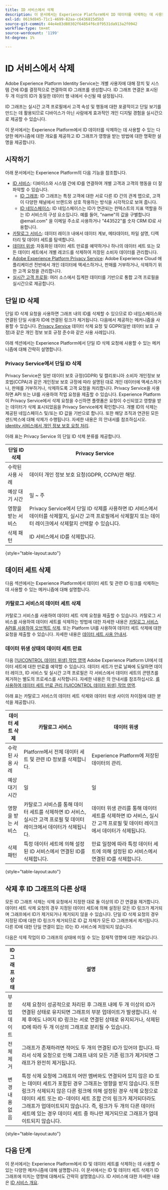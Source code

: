```yaml
---
title: ID 서비스에서 삭제
description: 이 문서에서는 Experience Platform에서 ID 데이터를 삭제하는 데 사용할 수 있는 다양한 메커니즘에 대한 개요를 제공하고 ID 그래프가 영향을 받는 방법에 대한 명확한 설명을 제공합니다.
exl-id: 0619d845-71c1-4699-82aa-c6436815d5b3
source-git-commit: 44e4e83d80302f64854f6c8f9531da913a2f0942
workflow-type: tm+mt
source-wordcount: '1199'
ht-degree: 1%

---
```


# ID 서비스에서 삭제

Adobe Experience Platform Identity Service는 개별 사용자에 대해 장치 및 시스템 간에 ID를 결정적으로 연결하여 ID 그래프를 생성합니다. ID 그래프 연결은 표시된 두 개 이상의 ID가 동일한 데이터 행 내에서 수신될 때 설정됩니다.

ID 그래프는 실시간 고객 프로필에서 고객 속성 및 행동에 대한 포괄적이고 단일 보기를 만드는 데 활용되므로 디바이스가 아닌 사람에게 효과적인 개인 디지털 경험을 실시간으로 제공할 수 있습니다.

이 문서에서는 Experience Platform에서 ID 데이터를 삭제하는 데 사용할 수 있는 다양한 메커니즘에 대한 개요를 제공하고 ID 그래프가 영향을 받는 방법에 대한 명확한 설명을 제공합니다.

## 시작하기

아래 문서에서는 Experience Platform의 다음 기능을 참조합니다.

* [ID 서비스](home.md): 디바이스와 시스템 간에 ID를 연결하여 개별 고객과 고객의 행동을 더 잘 파악할 수 있습니다.
   * [ID 그래프](./ui/identity-graph-viewer.md): ID 그래프는 특정 고객에 대한 서로 다른 ID 간의 관계 맵으로, 고객이 다양한 채널에서 브랜드와 상호 작용하는 방식을 시각적으로 보여 줍니다.
   * [ID 네임스페이스](namespaces.md): ID 네임스페이스는 ID가 연관되는 컨텍스트의 지표 역할을 하는 ID 서비스의 구성 요소입니다. 예를 들어, &quot;name&quot;의 값을 구별합니다<span>@email.com&quot; 을 이메일 주소로 사용하거나 &quot;443522&quot;를 숫자 CRM ID로 사용합니다.
* [카탈로그 서비스](../catalog/home.md): 데이터 레이크 내에서 데이터 계보, 메타데이터, 파일 설명, 디렉터리 및 데이터 세트를 탐색합니다.
* [데이터 위생](../hygiene/home.md): 자동화된 데이터 세트 만료를 예약하거나 하나의 데이터 세트 또는 모든 데이터 세트에서 개별 레코드를 삭제하여 저장된 소비자 데이터를 관리합니다.
* [Adobe Experience Platform Privacy Service](../privacy-service/home.md): Adobe Experience Cloud 애플리케이션 전반에서 개인 데이터에 액세스하거나, 판매를 거부하거나, 삭제하기 위한 고객 요청을 관리합니다.
* [실시간 고객 프로필](../profile/home.md): 여러 소스에서 집계한 데이터를 기반으로 통합 고객 프로필을 실시간으로 제공합니다.

## 단일 ID 삭제

단일 ID 삭제 요청을 사용하면 그래프 내의 ID를 삭제할 수 있으므로 ID 네임스페이스와 연결된 단일 사용자 ID에 연결된 링크가 제거됩니다. 다음에서 제공하는 메커니즘을 사용할 수 있습니다. [Privacy Service](../privacy-service/home.md) 데이터 삭제 요청 및 GDPR(일반 데이터 보호 규정)과 같은 개인 정보 보호 규정 준수와 같은 사용 사례입니다.

아래 섹션에서는 Experience Platform에서 단일 ID 삭제 요청에 사용할 수 있는 메커니즘에 대해 간략히 설명합니다.

### Privacy Service에서 단일 ID 삭제

Privacy Service은 일반 데이터 보호 규정(GDPR) 및 캘리포니아 소비자 개인정보 보호법(CCPA)과 같은 개인정보 보호 규정에 따라 설명된 대로 개인 데이터에 액세스하거나, 판매를 거부하거나, 삭제하도록 고객 요청을 처리합니다. Privacy Service을 사용하면 API 또는 UI를 사용하여 작업 요청을 제출할 수 있습니다. Experience Platform이 Privacy Service에서 삭제 요청을 수신하면 플랫폼은 요청이 수신되었고 영향을 받는 데이터가 삭제 표시되었음을 Privacy Service에게 확인합니다. 개별 ID의 삭제는 제공된 네임스페이스 및/또는 ID 값을 기반으로 합니다. 또한 해당 조직과 연관된 모든 샌드박스에 대해 삭제가 수행됩니다. 자세한 내용은 의 안내서를 참조하십시오. [identity 서비스에서 개인 정보 보호 요청 처리](privacy.md).

아래 표는 Privacy Service 의 단일 ID 삭제 분류를 제공합니다.

| 단일 ID 삭제 | Privacy Service |
| --- | --- |
| 수락된 사용 사례 | 데이터 개인 정보 보호 요청(GDPR, CCPA)만 해당. |
| 예상 대기 시간 | 일 ~ 주 |
| 영향을 받는 서비스 | Privacy Service에서 단일 ID 삭제를 사용하면 ID 서비스에서 데이터를 삭제할지, 실시간 고객 프로필에서 삭제할지 또는 데이터 레이크에서 삭제할지 선택할 수 있습니다. |
| 삭제 패턴 | ID 서비스에서 ID를 삭제합니다. |

{style="table-layout:auto"}

## 데이터 세트 삭제

다음 섹션에서는 Experience Platform에서 데이터 세트 및 관련 ID 링크를 삭제하는 데 사용할 수 있는 메커니즘에 대해 설명합니다.

### 카탈로그 서비스의 데이터 세트 삭제

카탈로그 서비스를 사용하여 데이터 세트 삭제 요청을 제출할 수 있습니다. 카탈로그 서비스를 사용하여 데이터 세트를 삭제하는 방법에 대한 자세한 내용은 [카탈로그 서비스 API를 사용하여 오브젝트 삭제](../catalog/api/delete-object.md). 또는 Platform UI를 사용하여 데이터 세트 삭제에 대한 요청을 제출할 수 있습니다. 자세한 내용은 [데이터 세트 사용 안내서](../catalog/datasets/user-guide.md#delete-a-dataset).

### 데이터 위생 상태의 데이터 세트 만료

다음 [[!UICONTROL 데이터 위생] 작업 영역](../hygiene/ui/overview.md) Adobe Experience Platform UI에서 데이터 세트에 대한 만료를 예약할 수 있습니다. 데이터 세트가 만료 날짜에 도달하면 데이터 레이크, ID 서비스 및 실시간 고객 프로필은 각 서비스에서 데이터 세트의 콘텐츠를 제거하는 별도의 프로세스를 시작합니다. 자세한 내용은 의 안내서를 참조하십시오. [를 사용하여 데이터 세트 만료 관리 [!UICONTROL 데이터 위생] 작업 영역](../hygiene/ui/dataset-expiration.md).

아래 표는 카탈로그 서비스의 데이터 세트 삭제와 데이터 위생 사이의 차이점에 대한 분석을 제공합니다.

| 데이터 세트 삭제 | 카탈로그 서비스 | 데이터 위생 |
| --- | --- | --- |
| 수락된 사용 사례 | Platform에서 전체 데이터 세트 및 관련 ID 정보를 삭제합니다. | Experience Platform에 저장된 데이터의 관리. |
| 예상 대기 시간 | 일 | 일 |
| 영향을 받는 서비스 | 카탈로그 서비스를 통해 데이터 세트를 삭제하면 ID 서비스, 실시간 고객 프로필 및 데이터 레이크에서 데이터가 삭제됩니다. | 데이터 위생 관리를 통해 데이터 세트를 삭제하면 ID 서비스, 실시간 고객 프로필 및 데이터 레이크에서 데이터가 삭제됩니다. |
| 삭제 패턴 | 특정 데이터 세트에 의해 설정된 ID 서비스에서 연결된 ID를 삭제합니다. | 만료 일정에 따라 특정 데이터 세트에 의해 설정된 ID 서비스에서 연결된 ID를 삭제합니다. |

{style="table-layout:auto"}

## 삭제 후 ID 그래프의 다른 상태

모든 ID 그래프 삭제는 삭제 요청에서 지정한 대로 둘 이상의 ID 간 연결을 제거합니다. 데이터 세트 삭제 요청의 경우 지정된 데이터 세트에 의해 설정된 모든 ID 링크가 제거되며 그래프에서 ID가 제거되거나 제거되지 않을 수 있습니다. 단일 ID 삭제 요청의 경우 지정된 ID에 대한 ID 링크가 제거되므로 ID 값 자체가 모든 ID 그래프에서 제거됩니다. 다른 ID에 대한 단일 연결이 없는 ID는 ID 서비스에 저장되지 않습니다.

다음은 삭제 작업이 ID 그래프의 상태에 미칠 수 있는 잠재적 영향에 대한 개요입니다.

| ID 그래프 상태 | 설명 |
| --- | --- |
| 부분 업데이트 | 삭제 요청이 성공적으로 처리된 후 그래프 내에 두 개 이상의 ID가 연결된 상태로 유지되면 그래프의 부분 업데이트가 발생합니다. 삭제 후에도 나머지 ID 링크는 서로 연결된 상태로 유지되거나, 삭제된 ID에 따라 두 개 이상의 그래프로 분리될 수 있습니다. |
| 전체 제거 | 그래프가 존재하려면 적어도 두 개의 연결된 ID가 있어야 합니다. 따라서 삭제 요청으로 인해 그래프 내의 모든 기존 링크가 제거되면 그래프가 완전히 제거됩니다. |
| 변경 내용 없음 | 특정 삭제 요청에 그래프의 어떤 멤버와도 연결되어 있지 않은 ID 또는 데이터 세트가 포함된 경우 그래프는 영향을 받지 않습니다. 또한 링크가 삭제되지 않은 다른 링크에 의해 설정된 경우 삭제 요청으로 데이터 세트 또는 ID-데이터 세트 조합 간의 링크가 제거되더라도 그래프가 업데이트되지 않습니다. 즉, 링크가 두 개의 다른 데이터 세트에 있는 경우 데이터 세트 중 하나만 제거되므로 그래프가 업데이트되지 않습니다. |

{style="table-layout:auto"}

## 다음 단계

이 문서에서는 Experience Platform에서 ID 및 데이터 세트를 삭제하는 데 사용할 수 있는 다양한 메커니즘에 대해 설명합니다. 이 문서에서는 ID 및 데이터 세트 삭제가 ID 그래프에 미치는 영향에 대해서도 간략히 설명했습니다. ID 서비스에 대한 자세한 내용은 [ID 서비스 개요](home.md).

<!--

You can use [Data hygiene](../hygiene/home.md) for data cleansing, removing anonymous data, or data minimization for the data that you have collected.

### Single identity deletion in the [!UICONTROL Data Hygiene] workspace

The [[!UICONTROL Data Hygiene] workspace](../hygiene/ui/overview.md) in the Platform UI allows you to delete consumer records that are participating in Identity Service and Real-Time Customer Profile. For a comprehensive guide on using the [!UICONTROL Data Hygiene] workspace, see the tutorial on [deleting consumer records](../hygiene/ui/record-delete.md).

The table below provides a breakdown of differences between single identity deletion in Privacy Service and Data hygiene:

| Single identity deletion | Privacy Service | Data hygiene |
| --- | --- | --- |
| Accepted use cases | Data privacy requests (GDPR, CCPA) only. | Management of data stored in Experience Platform. |
| Estimated latency | Days to weeks | Days |
| Services impacted | Single identity deletion in Privacy Service allows you to select whether data will be deleted from Identity Service, Real-Time Customer Profile, or data lake. | Single identity deletion in Data hygiene deletes the selected data across Identity Service, Real-Time Customer Profile, and data lake. |
| Deletion patterns | Delete an identity from Identity Service. | Delete an identity from Identity Service. |

-->
